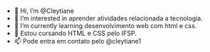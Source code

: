 - 👋 Hi, I’m @Cleytiane
- 👀 I’m interested in  aprender atividades relacionada a tecnologia.
- 🌱 I’m currently learning  desenvolvimento web com html e css.
- 💞️   Estou cursando  HTML e CSS pelo IFSP.
- 📫 Pode entra em contato pelo @cleytiane1

<!---
Cleytiane/Cleytiane is a ✨ special ✨ repository because its `README.md` (this file) appears on your GitHub profile.
You can click the Preview link to take a look at your changes.
--->
